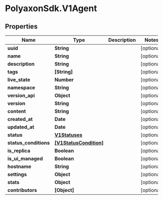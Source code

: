 # PolyaxonSdk.V1Agent

## Properties

Name | Type | Description | Notes
------------ | ------------- | ------------- | -------------
**uuid** | **String** |  | [optional] 
**name** | **String** |  | [optional] 
**description** | **String** |  | [optional] 
**tags** | **[String]** |  | [optional] 
**live_state** | **Number** |  | [optional] 
**namespace** | **String** |  | [optional] 
**version_api** | **Object** |  | [optional] 
**version** | **String** |  | [optional] 
**content** | **String** |  | [optional] 
**created_at** | **Date** |  | [optional] 
**updated_at** | **Date** |  | [optional] 
**status** | [**V1Statuses**](V1Statuses.md) |  | [optional] 
**status_conditions** | [**[V1StatusCondition]**](V1StatusCondition.md) |  | [optional] 
**is_replica** | **Boolean** |  | [optional] 
**is_ui_managed** | **Boolean** |  | [optional] 
**hostname** | **String** |  | [optional] 
**settings** | **Object** |  | [optional] 
**stats** | **Object** |  | [optional] 
**contributors** | **[Object]** |  | [optional] 


